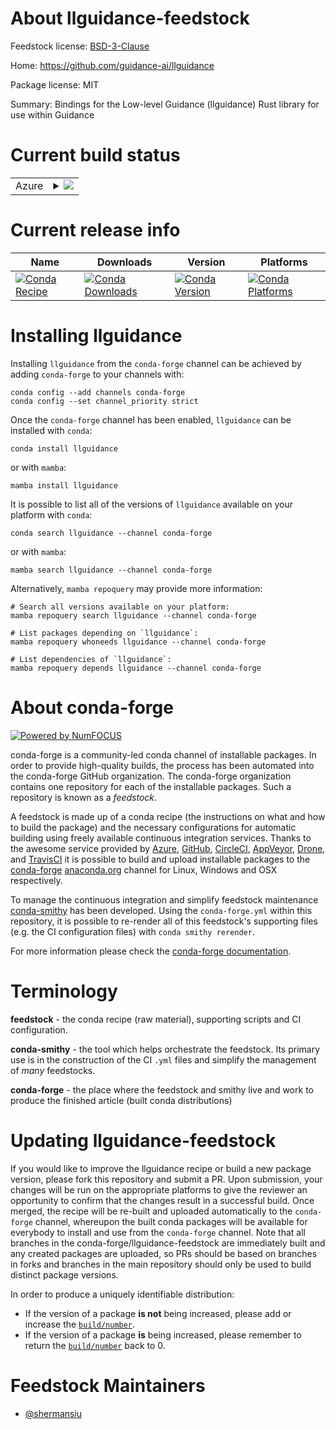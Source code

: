 About llguidance-feedstock
==========================

Feedstock license: [BSD-3-Clause](https://github.com/conda-forge/llguidance-feedstock/blob/main/LICENSE.txt)

Home: https://github.com/guidance-ai/llguidance

Package license: MIT

Summary: Bindings for the Low-level Guidance (llguidance) Rust library for use within Guidance

Current build status
====================


<table>
    
  <tr>
    <td>Azure</td>
    <td>
      <details>
        <summary>
          <a href="https://dev.azure.com/conda-forge/feedstock-builds/_build/latest?definitionId=25541&branchName=main">
            <img src="https://dev.azure.com/conda-forge/feedstock-builds/_apis/build/status/llguidance-feedstock?branchName=main">
          </a>
        </summary>
        <table>
          <thead><tr><th>Variant</th><th>Status</th></tr></thead>
          <tbody><tr>
              <td>linux_64_is_python_mintruepython3.10.____cpython</td>
              <td>
                <a href="https://dev.azure.com/conda-forge/feedstock-builds/_build/latest?definitionId=25541&branchName=main">
                  <img src="https://dev.azure.com/conda-forge/feedstock-builds/_apis/build/status/llguidance-feedstock?branchName=main&jobName=linux&configuration=linux%20linux_64_is_python_mintruepython3.10.____cpython" alt="variant">
                </a>
              </td>
            </tr><tr>
              <td>linux_aarch64_is_python_mintruepython3.10.____cpython</td>
              <td>
                <a href="https://dev.azure.com/conda-forge/feedstock-builds/_build/latest?definitionId=25541&branchName=main">
                  <img src="https://dev.azure.com/conda-forge/feedstock-builds/_apis/build/status/llguidance-feedstock?branchName=main&jobName=linux&configuration=linux%20linux_aarch64_is_python_mintruepython3.10.____cpython" alt="variant">
                </a>
              </td>
            </tr><tr>
              <td>linux_ppc64le_is_python_mintruepython3.10.____cpython</td>
              <td>
                <a href="https://dev.azure.com/conda-forge/feedstock-builds/_build/latest?definitionId=25541&branchName=main">
                  <img src="https://dev.azure.com/conda-forge/feedstock-builds/_apis/build/status/llguidance-feedstock?branchName=main&jobName=linux&configuration=linux%20linux_ppc64le_is_python_mintruepython3.10.____cpython" alt="variant">
                </a>
              </td>
            </tr><tr>
              <td>osx_64_is_python_mintruepython3.10.____cpython</td>
              <td>
                <a href="https://dev.azure.com/conda-forge/feedstock-builds/_build/latest?definitionId=25541&branchName=main">
                  <img src="https://dev.azure.com/conda-forge/feedstock-builds/_apis/build/status/llguidance-feedstock?branchName=main&jobName=osx&configuration=osx%20osx_64_is_python_mintruepython3.10.____cpython" alt="variant">
                </a>
              </td>
            </tr><tr>
              <td>osx_arm64_is_python_mintruepython3.10.____cpython</td>
              <td>
                <a href="https://dev.azure.com/conda-forge/feedstock-builds/_build/latest?definitionId=25541&branchName=main">
                  <img src="https://dev.azure.com/conda-forge/feedstock-builds/_apis/build/status/llguidance-feedstock?branchName=main&jobName=osx&configuration=osx%20osx_arm64_is_python_mintruepython3.10.____cpython" alt="variant">
                </a>
              </td>
            </tr><tr>
              <td>win_64_is_python_mintruepython3.10.____cpython</td>
              <td>
                <a href="https://dev.azure.com/conda-forge/feedstock-builds/_build/latest?definitionId=25541&branchName=main">
                  <img src="https://dev.azure.com/conda-forge/feedstock-builds/_apis/build/status/llguidance-feedstock?branchName=main&jobName=win&configuration=win%20win_64_is_python_mintruepython3.10.____cpython" alt="variant">
                </a>
              </td>
            </tr>
          </tbody>
        </table>
      </details>
    </td>
  </tr>
</table>

Current release info
====================

| Name | Downloads | Version | Platforms |
| --- | --- | --- | --- |
| [![Conda Recipe](https://img.shields.io/badge/recipe-llguidance-green.svg)](https://anaconda.org/conda-forge/llguidance) | [![Conda Downloads](https://img.shields.io/conda/dn/conda-forge/llguidance.svg)](https://anaconda.org/conda-forge/llguidance) | [![Conda Version](https://img.shields.io/conda/vn/conda-forge/llguidance.svg)](https://anaconda.org/conda-forge/llguidance) | [![Conda Platforms](https://img.shields.io/conda/pn/conda-forge/llguidance.svg)](https://anaconda.org/conda-forge/llguidance) |

Installing llguidance
=====================

Installing `llguidance` from the `conda-forge` channel can be achieved by adding `conda-forge` to your channels with:

```
conda config --add channels conda-forge
conda config --set channel_priority strict
```

Once the `conda-forge` channel has been enabled, `llguidance` can be installed with `conda`:

```
conda install llguidance
```

or with `mamba`:

```
mamba install llguidance
```

It is possible to list all of the versions of `llguidance` available on your platform with `conda`:

```
conda search llguidance --channel conda-forge
```

or with `mamba`:

```
mamba search llguidance --channel conda-forge
```

Alternatively, `mamba repoquery` may provide more information:

```
# Search all versions available on your platform:
mamba repoquery search llguidance --channel conda-forge

# List packages depending on `llguidance`:
mamba repoquery whoneeds llguidance --channel conda-forge

# List dependencies of `llguidance`:
mamba repoquery depends llguidance --channel conda-forge
```


About conda-forge
=================

[![Powered by
NumFOCUS](https://img.shields.io/badge/powered%20by-NumFOCUS-orange.svg?style=flat&colorA=E1523D&colorB=007D8A)](https://numfocus.org)

conda-forge is a community-led conda channel of installable packages.
In order to provide high-quality builds, the process has been automated into the
conda-forge GitHub organization. The conda-forge organization contains one repository
for each of the installable packages. Such a repository is known as a *feedstock*.

A feedstock is made up of a conda recipe (the instructions on what and how to build
the package) and the necessary configurations for automatic building using freely
available continuous integration services. Thanks to the awesome service provided by
[Azure](https://azure.microsoft.com/en-us/services/devops/), [GitHub](https://github.com/),
[CircleCI](https://circleci.com/), [AppVeyor](https://www.appveyor.com/),
[Drone](https://cloud.drone.io/welcome), and [TravisCI](https://travis-ci.com/)
it is possible to build and upload installable packages to the
[conda-forge](https://anaconda.org/conda-forge) [anaconda.org](https://anaconda.org/)
channel for Linux, Windows and OSX respectively.

To manage the continuous integration and simplify feedstock maintenance
[conda-smithy](https://github.com/conda-forge/conda-smithy) has been developed.
Using the ``conda-forge.yml`` within this repository, it is possible to re-render all of
this feedstock's supporting files (e.g. the CI configuration files) with ``conda smithy rerender``.

For more information please check the [conda-forge documentation](https://conda-forge.org/docs/).

Terminology
===========

**feedstock** - the conda recipe (raw material), supporting scripts and CI configuration.

**conda-smithy** - the tool which helps orchestrate the feedstock.
                   Its primary use is in the construction of the CI ``.yml`` files
                   and simplify the management of *many* feedstocks.

**conda-forge** - the place where the feedstock and smithy live and work to
                  produce the finished article (built conda distributions)


Updating llguidance-feedstock
=============================

If you would like to improve the llguidance recipe or build a new
package version, please fork this repository and submit a PR. Upon submission,
your changes will be run on the appropriate platforms to give the reviewer an
opportunity to confirm that the changes result in a successful build. Once
merged, the recipe will be re-built and uploaded automatically to the
`conda-forge` channel, whereupon the built conda packages will be available for
everybody to install and use from the `conda-forge` channel.
Note that all branches in the conda-forge/llguidance-feedstock are
immediately built and any created packages are uploaded, so PRs should be based
on branches in forks and branches in the main repository should only be used to
build distinct package versions.

In order to produce a uniquely identifiable distribution:
 * If the version of a package **is not** being increased, please add or increase
   the [``build/number``](https://docs.conda.io/projects/conda-build/en/latest/resources/define-metadata.html#build-number-and-string).
 * If the version of a package **is** being increased, please remember to return
   the [``build/number``](https://docs.conda.io/projects/conda-build/en/latest/resources/define-metadata.html#build-number-and-string)
   back to 0.

Feedstock Maintainers
=====================

* [@shermansiu](https://github.com/shermansiu/)

